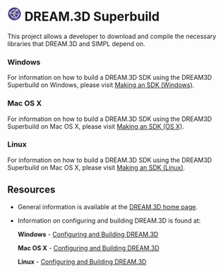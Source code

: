 # ![](docs/Images/DREAM3DLogo.png) DREAM.3D Superbuild #

This project allows a developer to download and compile the necessary libraries that DREAM.3D and SIMPL depend on.

### Windows ###

For information on how to build a DREAM.3D SDK using the DREAM3D Superbuild on Windows, please visit [Making an SDK (Windows)](https://github.com/bluequartzsoftware/DREAM3DSuperbuild/blob/develop/docs/Making_an_SDK_Windows.md).

### Mac OS X ###

For information on how to build a DREAM.3D SDK using the DREAM3D Superbuild on Mac OS X, please visit [Making an SDK (OS X)](https://github.com/bluequartzsoftware/DREAM3DSuperbuild/blob/develop/docs/Making_an_SDK_OSX.md).

### Linux ###

For information on how to build a DREAM.3D SDK using the DREAM3D Superbuild on Mac OS X, please visit [Making an SDK (Linux)](https://github.com/bluequartzsoftware/DREAM3DSuperbuild/blob/develop/docs/Making_an_SDK_Linux.md).

## Resources ##

+ General information is available at the [DREAM.3D home page](http://dream3d.bluequartz.net).

+ Information on configuring and building DREAM.3D is found at:
	
  **Windows** - [Configuring and Building DREAM.3D](http://dream3d.bluequartz.net/binaries/Help/DREAM3D/windows_configure_and_build_dream3d.html)
  
  **Mac OS X** - [Configuring and Building DREAM.3D](http://dream3d.bluequartz.net/binaries/Help/DREAM3D/osx_configure_and_build_dream3d.html)
  
  **Linux** - [Configuring and Building DREAM.3D](http://dream3d.bluequartz.net/binaries/Help/DREAM3D/linux_configure_and_build_dream3d.html)
  